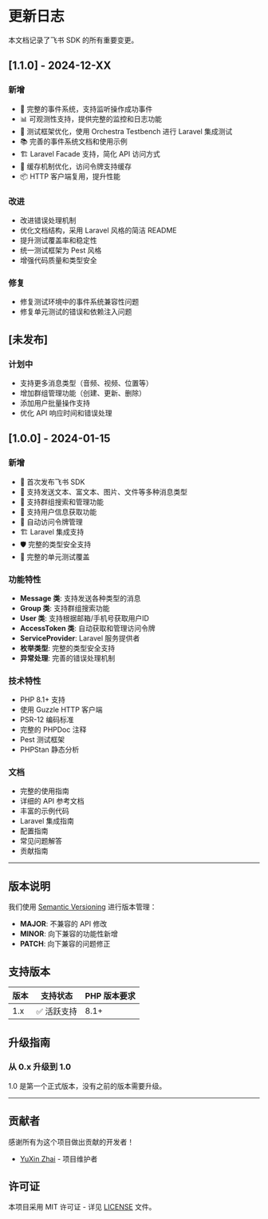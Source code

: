 # 更新日志

本文档记录了飞书 SDK 的所有重要变更。

## [1.1.0] - 2024-12-XX

### 新增

- 🎯 完整的事件系统，支持监听操作成功事件
- 📊 可观测性支持，提供完整的监控和日志功能
- 🧪 测试框架优化，使用 Orchestra Testbench 进行 Laravel 集成测试
- 📚 完善的事件系统文档和使用示例
- 🏗️ Laravel Facade 支持，简化 API 访问方式
- 🔄 缓存机制优化，访问令牌支持缓存
- 📦 HTTP 客户端复用，提升性能

### 改进

- 改进错误处理机制
- 优化文档结构，采用 Laravel 风格的简洁 README
- 提升测试覆盖率和稳定性
- 统一测试框架为 Pest 风格
- 增强代码质量和类型安全

### 修复

- 修复测试环境中的事件系统兼容性问题
- 修复单元测试的错误和依赖注入问题

## [未发布]

### 计划中

- 支持更多消息类型（音频、视频、位置等）
- 增加群组管理功能（创建、更新、删除）
- 添加用户批量操作支持
- 优化 API 响应时间和错误处理

## [1.0.0] - 2024-01-15

### 新增

- 🎉 首次发布飞书 SDK
- 📨 支持发送文本、富文本、图片、文件等多种消息类型
- 👥 支持群组搜索和管理功能
- 👤 支持用户信息获取功能
- 🔐 自动访问令牌管理
- 🏗️ Laravel 集成支持
- 🛡️ 完整的类型安全支持
- 🧪 完整的单元测试覆盖

### 功能特性

- **Message 类**: 支持发送各种类型的消息
- **Group 类**: 支持群组搜索功能
- **User 类**: 支持根据邮箱/手机号获取用户ID
- **AccessToken 类**: 自动获取和管理访问令牌
- **ServiceProvider**: Laravel 服务提供者
- **枚举类型**: 完整的类型安全支持
- **异常处理**: 完善的错误处理机制

### 技术特性

- PHP 8.1+ 支持
- 使用 Guzzle HTTP 客户端
- PSR-12 编码标准
- 完整的 PHPDoc 注释
- Pest 测试框架
- PHPStan 静态分析

### 文档

- 完整的使用指南
- 详细的 API 参考文档
- 丰富的示例代码
- Laravel 集成指南
- 配置指南
- 常见问题解答
- 贡献指南

---

## 版本说明

我们使用 [Semantic Versioning](https://semver.org/) 进行版本管理：

- **MAJOR**: 不兼容的 API 修改
- **MINOR**: 向下兼容的功能性新增
- **PATCH**: 向下兼容的问题修正

## 支持版本

| 版本 | 支持状态    | PHP 版本要求 |
| ---- | ----------- | ------------ |
| 1.x  | ✅ 活跃支持 | 8.1+         |

## 升级指南

### 从 0.x 升级到 1.0

1.0 是第一个正式版本，没有之前的版本需要升级。

---

## 贡献者

感谢所有为这个项目做出贡献的开发者！

- [YuXin Zhai](https://github.com/zhaiyuxin103) - 项目维护者

## 许可证

本项目采用 MIT 许可证 - 详见 [LICENSE](https://github.com/zhaiyuxin103/Feishu/blob/main/LICENSE) 文件。
